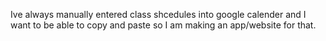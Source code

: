 Ive always manually entered class shcedules into google calender and I want to be able to copy and paste
so I am making an app/website for that.